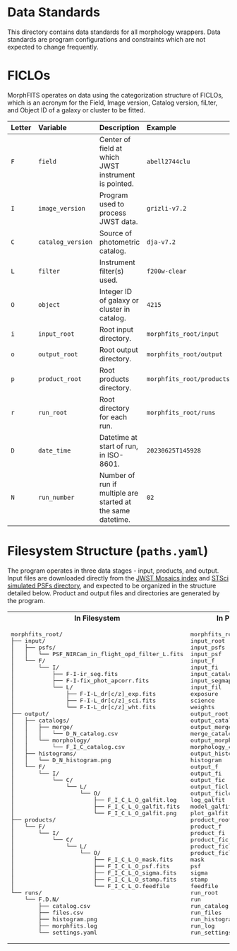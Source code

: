 # Data Standards
This directory contains data standards for all morphology wrappers. Data
standards are program configurations and constraints which are not expected to
change frequently.


# FICLOs
MorphFITS operates on data using the categorization structure of FICLOs, which
is an acronym for the Field, Image version, Catalog version, fiLter, and Object ID
of a galaxy or cluster to be fitted.

|Letter|Variable|Description|Example|
|:---|:---|:---|:---|
|`F`|`field`|Center of field at which JWST instrument is pointed.|`abell2744clu`|
|`I`|`image_version`|Program used to process JWST data.|`grizli-v7.2`|
|`C`|`catalog_version`|Source of photometric catalog.|`dja-v7.2`|
|`L`|`filter`|Instrument filter(s) used.|`f200w-clear`|
|`O`|`object`|Integer ID of galaxy or cluster in catalog.|`4215`|
|`i`|`input_root`|Root input directory.|`morphfits_root/input`|
|`o`|`output_root`|Root output directory.|`morphfits_root/output`|
|`p`|`product_root`|Root products directory.|`morphfits_root/products`|
|`r`|`run_root`|Root directory for each run.|`morphfits_root/runs`|
|`D`|`date_time`|Datetime at start of run, in ISO-8601.|`20230625T145928`|
|`N`|`run_number`|Number of run if multiple are started at the same datetime.|`02`|


# Filesystem Structure (`paths.yaml`)
The program operates in three data stages - input, products, and output. Input
files are downloaded directly from the [JWST Mosaics
index](https://s3.amazonaws.com/grizli-v2/JwstMosaics/v7/index.html) and [STSci
simulated PSFs
directory](https://stsci.app.box.com/v/jwst-simulated-psf-library/folder/174723156124),
and expected to be organized in the structure detailed below. Product and output
files and directories are generated by the program.

<table>
<tr>
<th>
In Filesystem
</th>
<th>
In Program
</th>
</tr>

<tr>
<td>
<pre>
morphfits_root/
├── input/
│   ├── psfs/
│   │   └── PSF_NIRCam_in_flight_opd_filter_L.fits
│   └── F/
│       └── I/
│           ├── F-I-ir_seg.fits
│           ├── F-I-fix_phot_apcorr.fits
│           └── L/
│               ├── F-I-L_dr[c/z]_exp.fits
│               ├── F-I-L_dr[c/z]_sci.fits
│               └── F-I-L_dr[c/z]_wht.fits
├── output/
│   ├── catalogs/
│   │   ├── merge/
│   │   │   └── D_N_catalog.csv
│   │   └── morphology/
│   │       └── F_I_C_catalog.csv
│   ├── histograms/
│   │   └── D_N_histogram.png
│   └── F/
│       └── I/
│           └── C/
│               └── L/
│                   └── O/
│                       ├── F_I_C_L_O_galfit.log
│                       ├── F_I_C_L_O_galfit.fits
│                       └── F_I_C_L_O_galfit.png
├── products/
│   └── F/
│       └── I/
│           └── C/
│               └── L/
│                   └── O/
│                       ├── F_I_C_L_O_mask.fits
│                       ├── F_I_C_L_O_psf.fits
│                       ├── F_I_C_L_O_sigma.fits
│                       ├── F_I_C_L_O_stamp.fits
│                       └── F_I_C_L_O.feedfile
└── runs/
    └── F.D.N/
        ├── catalog.csv
        ├── files.csv
        ├── histogram.png
        ├── morphfits.log
        └── settings.yaml
</pre>
</td>

<td>
<pre>
morphfits_root
input_root
input_psfs
input_psf
input_f
input_fi
input_catalog
input_segmap
input_fil
exposure
science
weights
output_root
output_catalogs
output_merge_catalogs
merge_catalog
output_morphology_catalogs
morphology_catalog
output_histograms
histogram
output_f
output_fi
output_fic
output_ficl
output_ficlo
log_galfit
model_galfit
plot_galfit
product_root
product_f
product_fi
product_fic
product_ficl
product_ficlo
mask
psf
sigma
stamp
feedfile
run_root
run
run_catalog
run_files
run_histogram
run_log
run_settings
</pre>
</td>
</tr>
</table>